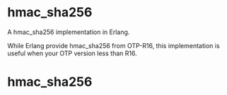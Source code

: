 # hmac_sha256
A hmac_sha256 implementation in Erlang.

While Erlang provide hmac_sha256 from OTP-R16, this implementation is useful when your OTP version less than R16.
# hmac_sha256
